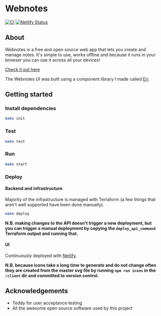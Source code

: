 # Webnotes

[![CI](https://github.com/benji6/webnotes/actions/workflows/main.yml/badge.svg)](https://github.com/benji6/webnotes/actions/workflows/main.yml)
[![Netlify Status](https://api.netlify.com/api/v1/badges/d2dd6bbe-a459-4ff9-b4e3-33a8e0924f61/deploy-status)](https://app.netlify.com/sites/benji6-webnotes/deploys)

## About

Webnotes is a free and open source web app that lets you create and manage notes. It's simple to use, works offline and because it runs in your browser you can use it across all your devices!

[Check it out here](https://webnotes.link)

The Webnotes UI was built using a component library I made called [Eri](https://github.com/benji6/eri).

## Getting started

### Install dependencies

```sh
make init
```

### Test

```sh
make test
```

### Run

```sh
make start
```

### Deploy

#### Backend and infrastructure

Majority of the infrastructure is managed with Terraform (a few things that aren't well supported have been done manually).

```sh
make deploy
```

**N.B. making changes to the API doesn't trigger a new deployment, but you can trigger a manual deployment by copying the `deploy_api_command` Terraform output and running that.**

#### UI

Continuously deployed with [Netlify](http://netlify.com).

**N.B. because icons take a long time to generate and do not change often they are created from the master svg file by running `npm run icons` in the `/client` dir and committed to version control.**

## Acknowledgements

- Teddy for user acceptance testing
- All the awesome open source software used by this project

